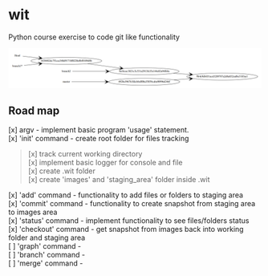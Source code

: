# wit

Python course exercise to code git like functionality

![wit graph](./resources/graph.png)

## Road map

[x] argv - implement basic program 'usage' statement. </br>
[x] 'init' command - create root folder for files tracking </br>

<blockquote>
    [x] track current working directory </br>
    [x] implement basic logger for console and file </br>
    [x] create .wit folder </br>
    [x] create 'images' and 'staging_area' folder inside .wit </br>
</blockquote>
[x] 'add' command - functionality to add files or folders to staging area </br>
[x] 'commit' command - functionality to create snapshot from staging area to images area </br>
[x] 'status' command - implement functionality to see files/folders status </br>
[x] 'checkout' command - get snapshot from images back into working folder and staging area </br>
[ ] 'graph' command - </br>
[ ] 'branch' command - </br>
[ ] 'merge' command - </br>
